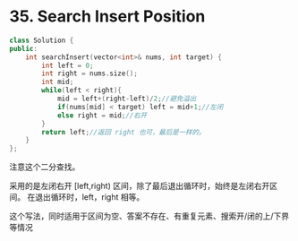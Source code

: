 # 35. Search Insert Position

~~~c++
class Solution {
public:
    int searchInsert(vector<int>& nums, int target) {
        int left = 0;
        int right = nums.size();
        int mid;
        while(left < right){
            mid = left+(right-left)/2;//避免溢出
            if(nums[mid] < target) left = mid+1;//左闭
            else right = mid;//右开
        }
        return left;//返回 right 也可，最后是一样的。
    }
};
~~~

注意这个二分查找。

采用的是左闭右开 [left,right) 区间，除了最后退出循环时，始终是左闭右开区间。
在退出循环时，left，right 相等。

这个写法，同时适用于区间为空、答案不存在、有重复元素、搜索开/闭的上/下界等情况
